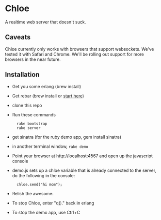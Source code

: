 Chloe
=====

A realtime web server that doesn't suck.

Caveats
-------

Chloe currently only works with browsers that support websockets. We've tested
it with Safari and Chrome. We'll be rolling out support for more browsers in
the near future.

Installation
------------

- Get you some erlang (brew install)
- Get rebar (brew install or [start here](https://github.com/basho/rebar/wiki/Getting-started))
- clone this repo
- Run these commands

        rake bootstrap
        rake server

- get sinatra (for the ruby demo app, gem install sinatra)
- in another terminal window, `rake demo`
- Point your browser at http://localhost:4567 and open up the javascript console
- demo.js sets up a chloe variable that is already connected to the server, do
  the following in the console:

        chloe.send("hi mom");

- Relish the awesome.
- To stop Chloe, enter "q()." back in erlang
- To stop the demo app, use Ctrl+C
